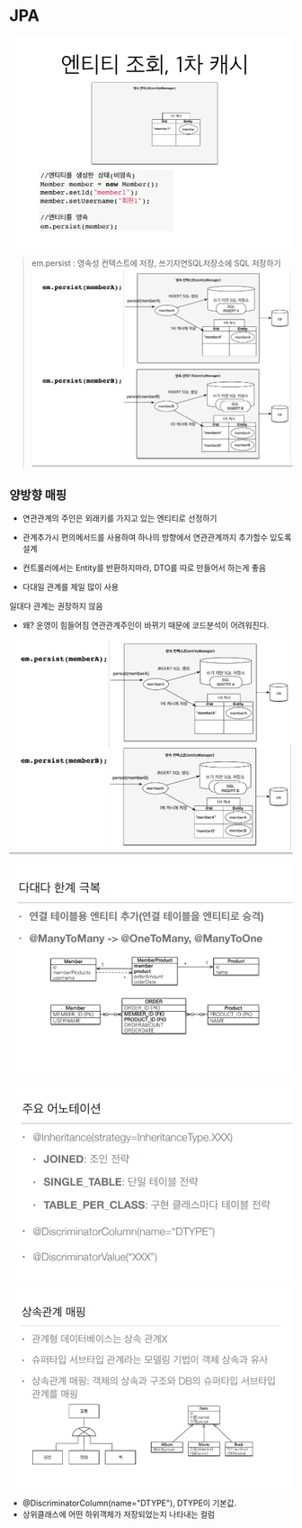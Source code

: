 # JPA
![](/image/JPA_%EC%98%81%EC%86%8D%EC%84%B1%EC%BB%A8%ED%85%8D%EC%8A%A4%ED%8A%B8.png)

> em.persist : 영속성 컨텍스트에 저장,
> 쓰기지연SQL저장소에 SQL 저장하기
> ![](/image/%EC%93%B0%EA%B8%B0%EC%A7%80%EC%97%B0SQL%EC%A0%80%EC%9E%A5%EC%86%8C.png) 


## 양방향 매핑
- 연관관계의 주인은 외래키를 가지고 있는 엔티티로 선정하기
- 관계추가시 편의메서드를 사용하여 하나의 방향에서 연관관계까지 추가할수 있도록 설계
- 컨트롤러에서는 Entity를 반환하지마라, DTO를 따로 만들어서 하는게 좋음

- 다대일 관계를 제일 많이 사용

일대다 관계는 권장하지 않음
- 왜? 운영이 힘들어짐 연관관계주인이 바뀌기 때문에 코드분석이 어려워진다. 

![](/image/%EC%93%B0%EA%B8%B0%EC%A7%80%EC%97%B0SQL%EC%A0%80%EC%9E%A5%EC%86%8C.png) 


![](/image/%EB%8B%A4%EB%8C%80%EB%8B%A4%20%ED%95%B4%EA%B2%B0.png) 

![](/image/%EC%83%81%EC%86%8D%EA%B4%80%EA%B3%84Mapping.png)
![](/image/%EC%83%81%EC%86%8D%EA%B4%80%EA%B3%842.png)

- @DiscriminatorColumn(name="DTYPE"), DTYPE이 기본값.
- 상위클래스에 어떤 하위객체가 저장되었는지 나타내는 컬럼 
  